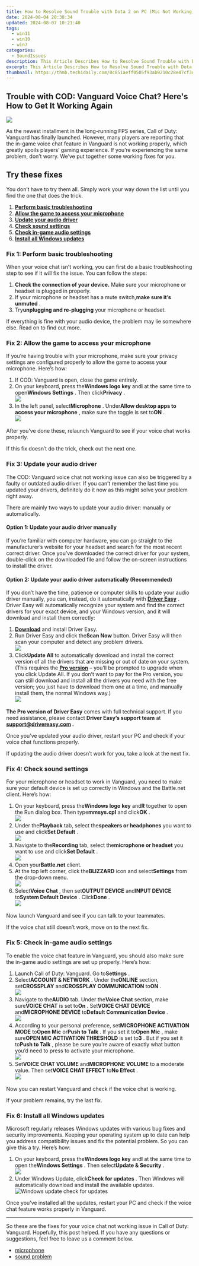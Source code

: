 ```yaml
---
title: How to Resolve Sound Trouble with Dota 2 on PC (Mic Not Working)
date: 2024-08-04 20:38:34
updated: 2024-08-07 10:21:40
tags:
  - win11
  - win10
  - win7
categories:
  - SoundIssues
description: This Article Describes How to Resolve Sound Trouble with Dota 2 on PC (Mic Not Working)
excerpt: This Article Describes How to Resolve Sound Trouble with Dota 2 on PC (Mic Not Working)
thumbnail: https://thmb.techidaily.com/0c851aeff0505f93ab9210c28e47cf3dc2d61368996282399757ef6f40d2d48e.jpg
---
```


## Trouble with COD: Vanguard Voice Chat? Here's How to Get It Working Again

![](https://images.drivereasy.com/wp-content/uploads/2021/11/call-of-duty-vanguard-1-1200x675.jpg)

 As the newest installment in the long-running FPS series, Call of Duty: Vanguard has finally launched. However, many players are reporting that the in-game voice chat feature in Vanguard is not working properly, which greatly spoils players’ gaming experience. If you’re experiencing the same problem, don’t worry. We’ve put together some working fixes for you.

## Try these fixes

 You don’t have to try them all. Simply work your way down the list until you find the one that does the trick.

1. **[Perform basic troubleshooting](https://tools.techidaily.com/drivereasy/download/)**
2. **[Allow the game to access your microphone](https://tools.techidaily.com/drivereasy/download/)**
3. **[Update your audio driver](https://tools.techidaily.com/drivereasy/download/)**
4. **[Check sound settings](https://tools.techidaily.com/drivereasy/download/)**
5. **[Check in-game audio settings](https://tools.techidaily.com/drivereasy/download/)**
6. **[Install all Windows updates](https://tools.techidaily.com/drivereasy/download/)**

### Fix 1: Perform basic troubleshooting

 When your voice chat isn’t working, you can first do a basic troubleshooting step to see if it will fix the issue. You can follow the steps:

1. **Check the connection of your device.** Make sure your microphone or headset is plugged in properly.
2. If your microphone or headset has a mute switch,**make sure it’s unmuted** .
3. Try**unplugging and re-plugging** your microphone or headset.

 If everything is fine with your audio device, the problem may lie somewhere else. Read on to find out more.

### Fix 2: Allow the game to access your microphone

 If you’re having trouble with your microphone, make sure your privacy settings are configured properly to allow the game to access your microphone. Here’s how:

1. If COD: Vanguard is open, close the game entirely.
2. On your keyboard, press the**Windows logo key** and**I** at the same time to open**Windows Settings** . Then click**Privacy** .  
![](https://images.drivereasy.com/wp-content/uploads/2021/09/privacy.jpg)
3. In the left panel, select**Microphone** . Under**Allow desktop apps to access your microphone** , make sure the toggle is set to**ON** .  
![](https://images.drivereasy.com/wp-content/uploads/2021/11/microphone-allow-desktop-apps.jpg)

 After you’ve done these, relaunch Vanguard to see if your voice chat works properly.

If this fix doesn’t do the trick, check out the next one.

### Fix 3: Update your audio driver

 The COD: Vanguard voice chat not working issue can also be triggered by a faulty or outdated audio driver. If you can’t remember the last time you updated your drivers, definitely do it now as this might solve your problem right away.

 There are mainly two ways to update your audio driver: manually or automatically.

#### Option 1: Update your audio driver manually

 If you’re familiar with computer hardware, you can go straight to the manufacturer’s website for your headset and search for the most recent correct driver. Once you’ve downloaded the correct driver for your system, double-click on the downloaded file and follow the on-screen instructions to install the driver.

#### Option 2: Update your audio driver automatically (Recommended)

 If you don’t have the time, patience or computer skills to update your audio driver manually, you can, instead, do it automatically with **[Driver Easy](https://tools.techidaily.com/drivereasy/download/)**  . Driver Easy will automatically recognize your system and find the correct drivers for your exact device, and your Windows version, and it will download and install them correctly:

1. **[Download](https://tools.techidaily.com/drivereasy/download/)**  and install Driver Easy.
2. Run Driver Easy and click the**Scan Now** button. Driver Easy will then scan your computer and detect any problem drivers.  
![](https://images.drivereasy.com/wp-content/uploads/2021/10/de-scan-audio.jpg)
3. Click**Update All** to automatically download and install the correct version of all the drivers that are missing or out of date on your system. (This requires the **[Pro version](https://tools.techidaily.com/drivereasy/download/)**  – you’ll be prompted to upgrade when you click Update All. If you don’t want to pay for the Pro version, you can still download and install all the drivers you need with the free version; you just have to download them one at a time, and manually install them, the normal Windows way.)  
![](https://images.drivereasy.com/wp-content/uploads/2021/10/de-update-all-realtek-audio.jpg)

**The Pro version of Driver Easy** comes with full technical support. If you need assistance, please contact **Driver Easy’s support team** at **[support@drivereasy.com](https://tools.techidaily.com/drivereasy/download/) .**

 Once you’ve updated your audio driver, restart your PC and check if your voice chat functions properly.

 If updating the audio driver doesn’t work for you, take a look at the next fix.

### Fix 4: Check sound settings

 For your microphone or headset to work in Vanguard, you need to make sure your default device is set up correctly in Windows and the Battle.net client. Here’s how:

1. On your keyboard, press the**Windows logo key** and**R** together to open the Run dialog box. Then type**mmsys.cpl** and click**OK** .  
![](https://images.drivereasy.com/wp-content/uploads/2021/10/mmsys.cpl_.jpg)
2. Under the**Playback** tab, select the**speakers or headphones** you want to use and click**Set Default** .  
![](https://images.drivereasy.com/wp-content/uploads/2021/09/headphones-set-default.jpg)
3. Navigate to the**Recording** tab, select the**microphone or headset** you want to use and click**Set Default** .  
![](https://images.drivereasy.com/wp-content/uploads/2021/09/microphone-set-default.jpg)
4. Open your**Battle.net** client.
5. At the top left corner, click the**BLIZZARD** icon and select**Settings** from the drop-down menu.  
![](https://images.drivereasy.com/wp-content/uploads/2020/12/battle-net-settings-1.jpg)
6. Select**Voice Chat** , then set**OUTPUT DEVICE** and**INPUT DEVICE** to**System Default Device** . Click**Done** .  
![](https://images.drivereasy.com/wp-content/uploads/2020/09/blizzard-voice-chat.jpg)

Now launch Vanguard and see if you can talk to your teammates.

If the voice chat still doesn’t work, move on to the next fix.

### Fix 5: Check in-game audio settings

 To enable the voice chat feature in Vanguard, you should also make sure the in-game audio settings are set up properly. Here’s how:

1. Launch Call of Duty: Vanguard. Go to**Settings** .
2. Select**ACCOUNT & NETWORK** . Under the**ONLINE** section, set**CROSSPLAY** and**CROSSPLAY COMMUNICATION** to**ON** .  
![](https://images.drivereasy.com/wp-content/uploads/2021/11/vanguard-crossplay-on.jpg)
3. Navigate to the**AUDIO** tab. Under the**Voice Chat** section, make sure**VOICE CHAT** is set to**On** . Set**VOICE CHAT DEVICE** and**MICROPHONE DEVICE** to**Default Communication Device** .  
![](https://images.drivereasy.com/wp-content/uploads/2021/11/vanguard-voice-chat-on.jpg)
4. According to your personal preference, set**MICROPHONE ACTIVATION MODE** to**Open Mic** or**Push to Talk** . If you set it to**Open Mic** , make sure**OPEN MIC ACTIVATION THRESHOLD** is set to**3** . But if you set it to**Push to Talk** , please be sure you’re aware of exactly what button you’d need to press to activate your microphone.  
![](https://images.drivereasy.com/wp-content/uploads/2021/11/vanguard-microphone-activation-mode.jpg)
5. Set**VOICE CHAT VOLUME** and**MICROPHONE VOLUME** to a moderate value. Then set**VOICE CHAT EFFECT** to**No Effect** .  
![](https://images.drivereasy.com/wp-content/uploads/2021/11/vanguard-voice-chat-volume.jpg)

Now you can restart Vanguard and check if the voice chat is working.

If your problem remains, try the last fix.

### Fix 6: Install all Windows updates

 Microsoft regularly releases Windows updates with various bug fixes and security improvements. Keeping your operating system up to date can help you address compatibility issues and fix the potential problem. So you can give this a try. Here’s how:

1. On your keyboard, press the**Windows logo key** and**I** at the same time to open the**Windows Settings** . Then select**Update & Security** .  
![](https://images.drivereasy.com/wp-content/uploads/2021/08/updates-security.jpg)
2. Under Windows Update, click**Check for updates** . Then Windows will automatically download and install the available updates.  
![Windows update check for updates](https://images.drivereasy.com/wp-content/uploads/2021/10/Windows-update-check-for-updates.png)

 Once you’ve installed all the updates, restart your PC and check if the voice chat feature works properly in Vanguard.

---

 So these are the fixes for your voice chat not working issue in Call of Duty: Vanguard. Hopefully, this post helped. If you have any questions or suggestions, feel free to leave us a comment below.

* [microphone](https://tools.techidaily.com/drivereasy/download/)
* [sound problem](https://tools.techidaily.com/drivereasy/download/)

<ins class="adsbygoogle"
     style="display:block"
     data-ad-format="autorelaxed"
     data-ad-client="ca-pub-7571918770474297"
     data-ad-slot="1223367746"></ins>



<ins class="adsbygoogle"
     style="display:block"
     data-ad-client="ca-pub-7571918770474297"
     data-ad-slot="8358498916"
     data-ad-format="auto"
     data-full-width-responsive="true"></ins>
